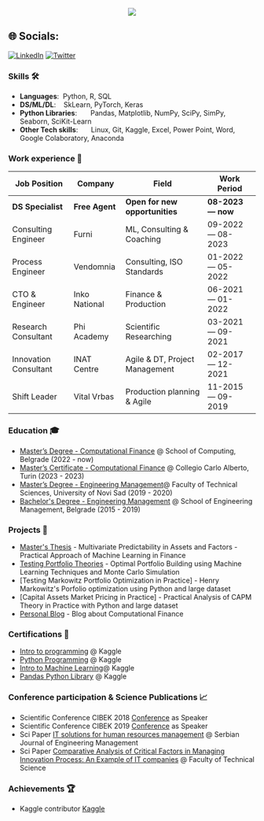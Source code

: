 <p align="center">
  <a href="https://github.com/raketic-ognjenreadme-typing-svg">
    <img src="https://readme-typing-svg.demolab.com/?lines=Ognjen%20is%20here!;Husband;Father%20of%20the%20One;Master%20in%20Engineering^2;Fields%20of%20interest:;Innovations;Machine%20Learning;Investment;Programming; Wines&font=Roboto%20Slab%20Code&center=true&width=540&height=55&color=C59018&vCenter=true&pause=600&size=22" /></a>
</p>

<!-- **Curriculum Vitae**: [cv.pdf]([(https://github.com/raketic-ognjen/Raketic-Ognjen/blob/main/Raketic%20Ognjen%20CV%20-%20Minimalist.pdf)]) -->

## 🌐 Socials:
[![LinkedIn](https://img.shields.io/badge/LinkedIn-%230077B5.svg?logo=linkedin&logoColor=white)](https://linkedin.com/in/https://www.linkedin.com/in/ognjen-raketic/) [![Twitter](https://img.shields.io/badge/Twitter-%231DA1F2.svg?logo=Twitter&logoColor=white)](https://twitter.com/https://twitter.com/Ognjen_MCF) 

### Skills 🛠️

- **Languages**:&nbsp;                         Python, R, SQL
- **DS/ML/DL**:  &nbsp;&nbsp;                  SkLearn, PyTorch, Keras
- **Python Libraries**: &nbsp;&nbsp;&nbsp;&nbsp;&nbsp; Pandas, Matplotlib, NumPy, SciPy, SimPy, Seaborn, SciKit-Learn
- **Other Tech skills**: &nbsp;&nbsp;&nbsp;&nbsp;      Linux, Git, Kaggle, Excel, Power Point, Word, Google Colaboratory, Anaconda

### Work experience 👔
| Job Position           | Company         | Field                         | Work Period       |
| ---------------------- | --------------- | ----------------------------- | ----------------- |
| **DS Specialist**      | **Free Agent**  | **Open for new opportunities**| **08-2023 — now** |
| Consulting Engineer    | Furni           | ML, Consulting & Coaching     | 09-2022 — 08-2023 |
| Process Engineer       | Vendomnia       | Consulting, ISO Standards     | 01-2022 — 05-2022 |
| CTO & Engineer         | Inko National   | Finance & Production          | 06-2021 — 01-2022 |
| Research Consultant    | Phi Academy     | Scientific Researching        | 03-2021 — 09-2021 |
| Innovation Consultant  | INAT Centre     | Agile & DT, Project Management| 02-2017 — 12-2021 |
| Shift Leader           | Vital Vrbas     | Production planning & Agile   | 11-2015 — 09-2019 |

### Education 🎓
- [Master’s Degree - Computational Finance](https://mcf.raf.edu.rs/) @ School of Computing, Belgrade (2022 - now)
- [Master’s Certificate - Computational Finance](https://www.carloalberto.org/) @ Collegio Carlo Alberto, Turin (2023 - 2023)
- [Master’s Degree - Engineering Management](http://www.ftn.uns.ac.rs/n1386094394/faculty-of-technical-sciences)@ Faculty of Technical Sciences, University of Novi Sad (2019 - 2020)
- [Bachelor's Degree - Engineering Management](https://fim.edu.rs/en/homepage/) @ School of Engineering Management, Belgrade (2015 - 2019)

### Projects 🐾
- [Master's Thesis](https://www.kaggle.com/code/ognjenr23/multivariate-predictability-in-assets-and-factors) - Multivariate Predictability in Assets and Factors - Practical Approach of Machine Learning in Finance
- [Testing Portfolio Theories](https://www.kaggle.com/code/ognjenr23/optimal-portfolio-building-using-machine-learning) - Optimal Portfolio Building using Machine Learning Techniques and Monte Carlo Simulation
- [Testing Markowitz Portfolio Optimization in Practice] - Henry Markowitz's Porfolio optimization using Python and large dataset
- [Capital Assets Market Pricing in Practice] - Practical Analysis of CAPM Theory in Practice with Python and large dataset
- [Personal Blog](https://medium.com/@ognjen.raketic) - Blog about Computational Finance


### Certifications 📜
- [Intro to programming](https://www.kaggle.com/learn/certification/ognjenr23/intro-to-programming) @ Kaggle
- [Python Programming](https://www.kaggle.com/learn/certification/ognjenr23/python) @ Kaggle
- [Intro to Machine Learning](https://www.kaggle.com/learn/intro-to-machine-learning)@ Kaggle
- [Pandas Python Library](https://www.kaggle.com/learn/pandas) @ Kaggle

### Conference participation & Science Publications 📈
- Scientific Conference CIBEK 2018 [Conference](https://fim.edu.rs/en/research-and-cooperation/scientific-meetings-and-projects/circular-and-bioeconomy/) as Speaker
- Scientific Conference CIBEK 2019 [Conference](https://fim.edu.rs/en/research-and-cooperation/scientific-meetings-and-projects/circular-and-bioeconomy/) as Speaker
- Sci Paper [IT solutions for human resources management](https://scholar.google.com/citations?view_op=view_citation&hl=en&user=JCZFJn8AAAAJ&citation_for_view=JCZFJn8AAAAJ:9yKSN-GCB0IC) @ Serbian Journal of Engineering Management
- Sci Paper [Comparative Analysis of Critical Factors in Managing Innovation Process: An Example of IT companies](http://www.ftn.uns.ac.rs/ojs/index.php/zbornik/article/view/1537/1304) @ Faculty of Technical Science


### Achievements 🏆
- Kaggle contributor [Kaggle](https://www.kaggle.com/ognjenr23)
